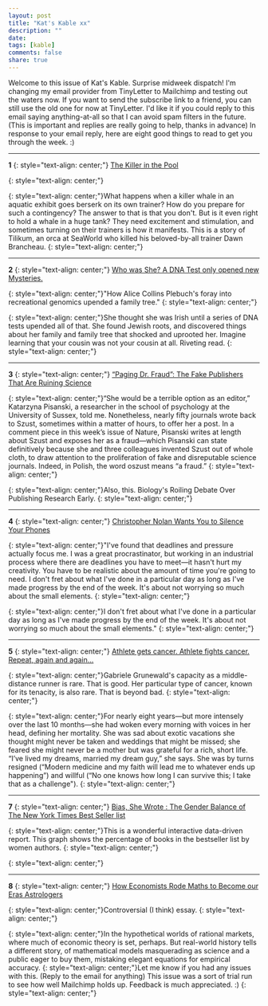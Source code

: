 ```yaml
---
layout: post
title: "Kat's Kable xx"
description: ""
date: 
tags: [kable]
comments: false
share: true
---
```


Welcome to this issue of Kat's Kable. Surprise midweek dispatch! I'm changing my email provider from TinyLetter to Mailchimp and testing out the waters now. If you want to send the subscribe link to a friend, you can still use the old one for now at TinyLetter. I'd like it if you could reply to this email saying anything-at-all so that I can avoid spam filters in the future. (This is important and replies are really going to help, thanks in advance) In response to your email reply, here are eight good things to read to get you through the week. :)

* * *
**1**
{: style="text-align: center;"}
[The Killer in the Pool]()

{: style="text-align: center;"}

{: style="text-align: center;"}What happens when a killer whale in an aquatic exhibit goes berserk on its own trainer? How do you prepare for such a contingency? The answer to that is that you don't. But is it even right to hold a whale in a huge tank? They need excitement and stimulation, and sometimes turning on their trainers is how it manifests. This is a story of Tilikum, an orca at SeaWorld who killed his beloved-by-all trainer Dawn Brancheau.
{: style="text-align: center;"}
* * *
**2**
{: style="text-align: center;"}
[Who was She? A DNA Test only opened new Mysteries.]()

{: style="text-align: center;"}"How Alice Collins Plebuch's foray into recreational genomics upended a family tree."
{: style="text-align: center;"}

{: style="text-align: center;"}She thought she was Irish until a series of DNA tests upended all of that. She found Jewish roots, and discovered things about her family and family tree that shocked and uprooted her. Imagine learning that your cousin was not your cousin at all. Riveting read.
{: style="text-align: center;"}
* * *
**3**
{: style="text-align: center;"}
[“Paging Dr. Fraud”: The Fake Publishers That Are Ruining Science]()

{: style="text-align: center;"}“She would be a terrible option as an editor,” Katarzyna Pisanski, a researcher in the school of psychology at the University of Sussex, told me. Nonetheless, nearly fifty journals wrote back to Szust, sometimes within a matter of hours, to offer her a post. In a comment piece in this week’s issue of Nature, Pisanski writes at length about Szust and exposes her as a fraud—which Pisanski can state definitively because she and three colleagues invented Szust out of whole cloth, to draw attention to the proliferation of fake and disreputable science journals. Indeed, in Polish, the word oszust means “a fraud.”
{: style="text-align: center;"}

{: style="text-align: center;"}Also, this. Biology's Roiling Debate Over Publishing Research Early.
{: style="text-align: center;"}
* * *
**4**
{: style="text-align: center;"}
[Christopher Nolan Wants You to Silence Your Phones]()

{: style="text-align: center;"}"I've found that deadlines and pressure actually focus me. I was a great procrastinator, but working in an industrial process where there are deadlines you have to meet—it hasn't hurt my creativity. You have to be realistic about the amount of time you're going to need. I don't fret about what I've done in a particular day as long as I've made progress by the end of the week. It's about not worrying so much about the small elements.
{: style="text-align: center;"}

{: style="text-align: center;"}I don't fret about what I've done in a particular day as long as I've made progress by the end of the week. It's about not worrying so much about the small elements."
{: style="text-align: center;"}
* * *
**5**
{: style="text-align: center;"}
[Athlete gets cancer. Athlete fights cancer. Repeat, again and again...]()

{: style="text-align: center;"}Gabriele Grunewald's capacity as a middle-distance runner is rare. That is good. Her particular type of cancer, known for its tenacity, is also rare. That is beyond bad.
{: style="text-align: center;"}

{: style="text-align: center;"}For nearly eight years—but more intensely over the last 10 months—she had woken every morning with voices in her head, defining her mortality. She was sad about exotic vacations she thought might never be taken and weddings that might be missed; she feared she might never be a mother but was grateful for a rich, short life. “I’ve lived my dreams, married my dream guy,” she says. She was by turns resigned (“Modern medicine and my faith will lead me to whatever ends up happening”) and willful (“No one knows how long I can survive this; I take that as a challenge").
{: style="text-align: center;"}
* * *
**7**
{: style="text-align: center;"}
[Bias, She Wrote : The Gender Balance of The New York Times Best Seller list]()

{: style="text-align: center;"}This is a wonderful interactive data-driven report. This graph shows the percentage of books in the bestseller list by women authors.
{: style="text-align: center;"}

{: style="text-align: center;"}
* * *
**8**
{: style="text-align: center;"}
[How Economists Rode Maths to Become our Eras Astrologers]()

{: style="text-align: center;"}Controversial (I think) essay. 
{: style="text-align: center;"}

{: style="text-align: center;"}In the hypothetical worlds of rational markets, where much of economic theory is set, perhaps. But real-world history tells a different story, of mathematical models masquerading as science and a public eager to buy them, mistaking elegant equations for empirical accuracy.
{: style="text-align: center;"}Let me know if you had any issues with this. (Reply to the email for anything) This issue was a sort of trial run to see how well Mailchimp holds up. Feedback is much appreciated. :)
{: style="text-align: center;"}